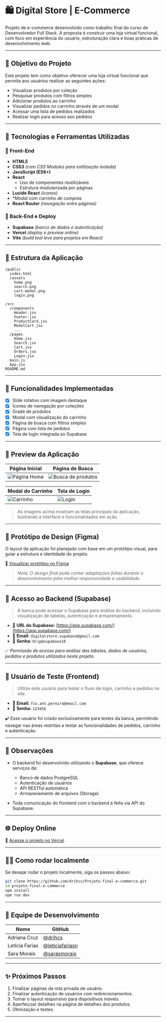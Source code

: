 
# 🛍️ Digital Store | E-Commerce

Projeto de e-commerce desenvolvido como trabalho final do curso de Desenvolvedor Full Stack. A proposta é construir uma loja virtual funcional, com foco em experiência do usuário, estruturação clara e boas práticas de desenvolvimento web.

---

## 🎯 Objetivo do Projeto

Este projeto tem como objetivo oferecer uma loja virtual funcional que permita aos usuários realizar as seguintes ações:

- Visualizar produtos por coleção
- Pesquisar produtos com filtros simples
- Adicionar produtos ao carrinho
- Visualizar pedidos no carrinho através de um modal
- Acessar uma lista de pedidos realizados
- Realizar login para acesso aos pedidos

---

## 🚀 Tecnologias e Ferramentas Utilizadas

### 🧱 Front-End
- **HTML5**  
- **CSS3** *(com CSS Modules para estilização isolada)*
- **JavaScript (ES6+)**
- **React**  
  - Uso de componentes reutilizáveis  
  - Estrutura modularizada por páginas
- **Lucide React** *(ícones)*
- **Modal com carrinho de compras*  
- **React Router** *(navegação entre páginas)*

### 🧰 Back-End e Deploy
- **Supabase** *(banco de dados e autenticação)*
- **Vercel** *(deploy e preview online)*
- **Vite** *(build tool leve para projetos em React)*

---

## 🧩 Estrutura da Aplicação

```plaintext
/public
  index.html
  /assets
    home.png
    search.png
    cart-modal.png
    login.png

/src
  /components
    Header.jsx
    Footer.jsx
    ProductCard.jsx
    ModalCart.jsx
    ...
  /pages
    Home.jsx
    Search.jsx
    Cart.jsx
    Orders.jsx
    Login.jsx
  main.js
  App.jsx
README.md
```

---

## 🧪 Funcionalidades Implementadas

- [x] Slide rotativo com imagem destaque  
- [x] Ícones de navegação por coleções  
- [x] Grade de produtos  
- [x] Modal com visualização do carrinho  
- [x] Página de busca com filtros simples  
- [x] Página com lista de pedidos  
- [x] Tela de login integrada ao Supabase  

---

## 📸 Preview da Aplicação

| Página Inicial          | Página de Busca            |
|------------------------|---------------------------|
| ![Página Home](src/assets/home.png) | ![Busca de produtos](src/assets/search.png) |

| Modal do Carrinho       | Tela de Login              |
|------------------------|---------------------------|
| ![Carrinho](src/assets/cart-modal.png) | ![Login](src/assets/login.png) |

> As imagens acima mostram as telas principais da aplicação, ilustrando a interface e funcionalidades em ação.

---

## 🎨 Protótipo de Design (Figma)

O layout da aplicação foi planejado com base em um protótipo visual, para guiar a estrutura e identidade do projeto.

🔗 [Visualizar protótipo no Figma](https://www.figma.com/design/Tk1Wc4vTNMCZDWkIwAQTxC/DRIP-STORE---DIGITAL-COLLEGE?node-id=101-2&p=f&t=4J3ScYI7KD59Is8L-0)

> *Nota: O design final pode conter adaptações feitas durante o desenvolvimento para melhor responsividade e usabilidade.*

---

## 🔑 Acesso ao Backend (Supabase)

> A banca pode acessar o Supabase para análise do backend, incluindo visualização de tabelas, autenticação e armazenamento.

- 🔗 **URL do Supabase:** [https://app.supabase.com/](https://app.supabase.com/)
- 📧 **Email:** `digitalstore.supabase@gmail.com`
- 🔐 **Senha:** `Drip@supabase10`

✅ *Permissão de acesso para análise das tabelas, dados de usuários, pedidos e produtos utilizados neste projeto.*

---

## 👥 Usuário de Teste (Frontend)

> Utilize este usuário para testar o fluxo de login, carrinho e pedidos no site.

- 📧 **Email:** `fco.ant.pereira@email.com`
- 🔐 **Senha:** `123456`

✔️ Esse usuário foi criado exclusivamente para testes da banca, permitindo navegar nas áreas restritas e testar as funcionalidades de pedidos, carrinho e autenticação.

---

## 📝 Observações

- O backend foi desenvolvido utilizando o **Supabase**, que oferece serviços de:
  - Banco de dados PostgreSQL  
  - Autenticação de usuários  
  - API RESTful automática  
  - Armazenamento de arquivos (Storage)

- Toda comunicação do frontend com o backend é feita via API do Supabase.

---

## 🌐 Deploy Online

🔗 [Acesse o projeto no Vercel](https://vercel.com/drih1502-gmailcoms-projects/projeto-final-e-commerce)

---

## 🏃‍♂️ Como rodar localmente

Se desejar rodar o projeto localmente, siga os passos abaixo:

```bash
git clone https://github.com/drihcs/Projeto-final-e-commerce.git
cd projeto-final-e-commerce
npm install
npm run dev
```

---

## 👥 Equipe de Desenvolvimento

| Nome           | GitHub                                         |
|----------------|------------------------------------------------|
| Adriana Cruz   | [@drihcs](https://github.com/drihcs)          |
| Letícia Farias | [@leticiafariasn](https://github.com/leticiafariasn) |
| Sara Morais    | [@sarasmorais](https://github.com/sarasmorais) |

---

## ✨ Próximos Passos

1. Finalizar páginas da rota privada de usuário.  
2. Finalizar autenticação de usuários com redirecionamentos.  
3. Tornar o layout responsivo para dispositivos móveis.  
4. Aperfeiçoar detalhes na página de detalhes dos produtos.  
5. Otimização e testes.

---
